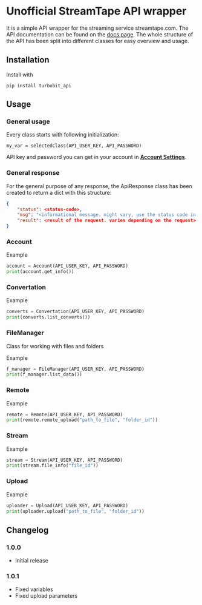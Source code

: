 # Unofficial StreamTape API wrapper

It is a simple API wrapper for the streaming service streamtape.com. The API documentation can be found on the [docs page](https://devcraftclub.github.io/TurboBitApi/). The whole structure of the API has been split into different classes for easy overview and usage.

## Installation

Install with

```python3
pip install turbobit_api
```

## Usage

### General usage

Every class starts with following initialization:

```python3
my_var = selectedClass(API_USER_KEY, API_PASSWORD)
```

API key and password you can get in your account in **[Account Settings](https://streamtape.com/accpanel#accsettings)**.

### General response

For the general purpose of any response, the ApiResponse class has been created to return a dict with this structure:

```json
{
    "status": <status-code>,
    "msg": "<informational message. might vary, use the status code in your code!>",
    "result": <result of the request. varies depending on the request>
}
```

### Account

Example

```python
account = Account(API_USER_KEY, API_PASSWORD)
print(account.get_info())
```

### Convertation

Example

```python
converts = Convertation(API_USER_KEY, API_PASSWORD)
print(converts.list_converts())
```

### FileManager

Class for working with files and folders

Example

```python
f_manager = FileManager(API_USER_KEY, API_PASSWORD)
print(f_manager.list_data())
```

### Remote

Example

```python
remote = Remote(API_USER_KEY, API_PASSWORD)
print(remote.remote_upload("path_to_file", "folder_id"))
```

### Stream

Example

```python
stream = Stream(API_USER_KEY, API_PASSWORD)
print(stream.file_info("file_id"))
```

### Upload

Example

```python
uploader = Upload(API_USER_KEY, API_PASSWORD)
print(uploader.upload("path_to_file", "folder_id"))
```

## Changelog

### 1.0.0

- Initial release   

### 1.0.1

- Fixed variables
- Fixed upload parameters
